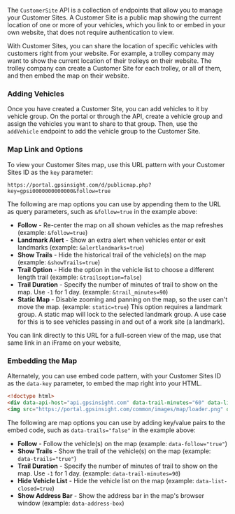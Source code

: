 The `CustomerSite` API is a collection of endpoints that allow you to manage your Customer Sites.
A Customer Site is a public map showing the current location of one or more of your vehicles, 
which you link to or embed in your own website, that does not require authentication to view. 

With Customer Sites, you can share the location of specific vehicles with customers right from your website.
For example, a trolley company may want to show the current location of their trolleys on their website.
The trolley company can create a Customer Site for each trolley, or all of them, and then embed the map on their website.

### Adding Vehicles
Once you have created a Customer Site, you can add vehicles to it by vehicle group. On the portal or through the API, 
create a vehicle group and assign the vehicles you want to share to that group. 
Then, use the `addVehicle` endpoint to add the vehicle group to the Customer Site.

### Map Link and Options
To view your Customer Sites map, use this URL pattern with your Customer Sites ID as the `key` parameter:

```https://portal.gpsinsight.com/d/publicmap.php?key=gpsi0000000000000&follow=true```

The following are map options you can use by appending them to the URL as query parameters, such as `&follow=true` in the example above:

* **Follow** - Re-center the map on all shown vehicles as the map refreshes (example: `&follow=true`)
* **Landmark Alert** - Show an extra alert when vehicles enter or exit landmarks (example: `&alertlandmarks=true`)
* **Show Trails** - Hide the historical trail of the vehicle(s) on the map (example: `&showTrails=true`)
* **Trail Option** - Hide the option in the vehicle list to choose a different length trail (example: `&trailsoption=false`)
* **Trail Duration** - Specify the number of minutes of trail to show on the map. Use `-1` for 1 day. (example: `&trail_minutes=90`)
* **Static Map** - Disable zooming and panning on the map, so the user can't move the map. (example: `static=true`)
  This option requires a landmark group.  A static map will lock to the selected landmark group.  A use case for this is to see vehicles passing in and out of a work site (a landmark).

You can link directly to this URL for a full-screen view of the map, use that same link in an iFrame on your website,

### Embedding the Map
Alternately, you can use embed code pattern, with your Customer Sites ID as the `data-key` parameter, to embed the map right into your HTML. 

```html    
<!doctype html>
<div data-api-host="api.gpsinsight.com" data-trail-minutes="60" data-list-closed="false" data-trails="false" data-url-base="https://portal.gpsinsight.com" data-key="gpsi0000000000000" style="width:800px;height:600px;" id="cust-site-map-canvas" data-google-api-key=""></div>
<img src="https://portal.gpsinsight.com/common/images/map/loader.png" onload="var custSiteScript = document.createElement('script'); var custSiteNoCache = (new Date()).getTime(); custSiteScript.src = 'https://portal.gpsinsight.com/common/js/user/customersites.js?v=' + custSiteNoCache; document.body.appendChild(custSiteScript)" id="cust-site-script-img">
```

The following are map options you can use by adding key/value pairs to the embed code, such as `data-trails="false"` in the example above:

* **Follow** - Follow the vehicle(s) on the map (example: `data-follow="true"`)
* **Show Trails** - Show the trail of the vehicle(s) on the map (example: `data-trails="true"`)
* **Trail Duration** - Specify the number of minutes of trail to show on the map. Use `-1` for 1 day. (example: `data-trail-minutes=90`)
* **Hide Vehicle List** - Hide the vehicle list on the map (example: `data-list-closed=true`)
* **Show Address Bar** - Show the address bar in the map's browser window (example: `data-address-box`)
